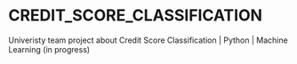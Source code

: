 # CREDIT_SCORE_CLASSIFICATION
Univeristy team project about Credit Score Classification | Python | Machine Learning (in progress)
